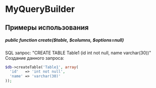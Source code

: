 # MyQueryBuilder
## Примеры использования

##### public function create($table, $columns, $options=null) 
SQL запрос: "CREATE TABLE Table1 (id int not null, name varchar(30))"
Создание данного запроса:
```php
$db->createTable('Table1', array(
  'id'   => 'int not null',                                  
  'name' => 'varchar(30)'                                    
));
```


